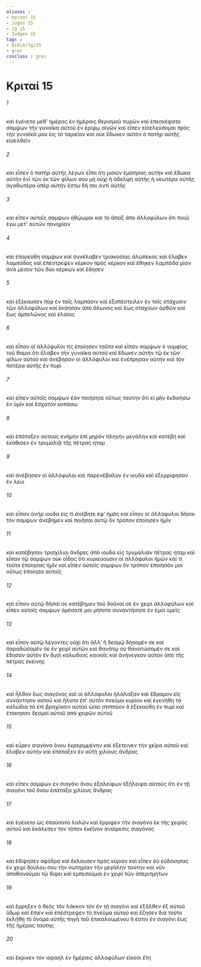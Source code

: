 ```yaml
---
aliases : 
- Κριταί 15
- Juges 15
- Jg 15
- Judges 15
tags : 
- Bible/Jg/15
- grec
cssclass : grec
---
```


# Κριταί 15

###### 1
καὶ ἐγένετο μεθ' ἡμέρας ἐν ἡμέραις θερισμοῦ πυρῶν καὶ ἐπεσκέψατο σαμψων τὴν γυναῖκα αὐτοῦ ἐν ἐρίφῳ αἰγῶν καὶ εἶπεν εἰσελεύσομαι πρὸς τὴν γυναῖκά μου εἰς τὸ ταμιεῖον καὶ οὐκ ἔδωκεν αὐτὸν ὁ πατὴρ αὐτῆς εἰσελθεῖν
###### 2
καὶ εἶπεν ὁ πατὴρ αὐτῆς λέγων εἶπα ὅτι μισῶν ἐμίσησας αὐτήν καὶ ἔδωκα αὐτὴν ἑνὶ τῶν ἐκ τῶν φίλων σου μὴ οὐχὶ ἡ ἀδελφὴ αὐτῆς ἡ νεωτέρα αὐτῆς ἀγαθωτέρα ὑπὲρ αὐτήν ἔστω δή σοι ἀντὶ αὐτῆς
###### 3
καὶ εἶπεν αὐτοῖς σαμψων ἠθῴωμαι καὶ τὸ ἅπαξ ἀπὸ ἀλλοφύλων ὅτι ποιῶ ἐγὼ μετ' αὐτῶν πονηρίαν
###### 4
καὶ ἐπορεύθη σαμψων καὶ συνέλαβεν τριακοσίας ἀλώπεκας καὶ ἔλαβεν λαμπάδας καὶ ἐπέστρεψεν κέρκον πρὸς κέρκον καὶ ἔθηκεν λαμπάδα μίαν ἀνὰ μέσον τῶν δύο κέρκων καὶ ἔδησεν
###### 5
καὶ ἐξέκαυσεν πῦρ ἐν ταῖς λαμπάσιν καὶ ἐξαπέστειλεν ἐν τοῖς στάχυσιν τῶν ἀλλοφύλων καὶ ἐκάησαν ἀπὸ ἅλωνος καὶ ἕως σταχύων ὀρθῶν καὶ ἕως ἀμπελῶνος καὶ ἐλαίας
###### 6
καὶ εἶπαν οἱ ἀλλόφυλοι τίς ἐποίησεν ταῦτα καὶ εἶπαν σαμψων ὁ νυμφίος τοῦ θαμνι ὅτι ἔλαβεν τὴν γυναῖκα αὐτοῦ καὶ ἔδωκεν αὐτὴν τῷ ἐκ τῶν φίλων αὐτοῦ καὶ ἀνέβησαν οἱ ἀλλόφυλοι καὶ ἐνέπρησαν αὐτὴν καὶ τὸν πατέρα αὐτῆς ἐν πυρί
###### 7
καὶ εἶπεν αὐτοῖς σαμψων ἐὰν ποιήσητε οὕτως ταύτην ὅτι εἰ μὴν ἐκδικήσω ἐν ὑμῖν καὶ ἔσχατον κοπάσω
###### 8
καὶ ἐπάταξεν αὐτοὺς κνήμην ἐπὶ μηρὸν πληγὴν μεγάλην καὶ κατέβη καὶ ἐκάθισεν ἐν τρυμαλιᾷ τῆς πέτρας ηταμ
###### 9
καὶ ἀνέβησαν οἱ ἀλλόφυλοι καὶ παρενέβαλον ἐν ιουδα καὶ ἐξερρίφησαν ἐν λευι
###### 10
καὶ εἶπαν ἀνὴρ ιουδα εἰς τί ἀνέβητε ἐφ' ἡμᾶς καὶ εἶπον οἱ ἀλλόφυλοι δῆσαι τὸν σαμψων ἀνέβημεν καὶ ποιῆσαι αὐτῷ ὃν τρόπον ἐποίησεν ἡμῖν
###### 11
καὶ κατέβησαν τρισχίλιοι ἄνδρες ἀπὸ ιουδα εἰς τρυμαλιὰν πέτρας ηταμ καὶ εἶπαν τῷ σαμψων οὐκ οἶδας ὅτι κυριεύουσιν οἱ ἀλλόφυλοι ἡμῶν καὶ τί τοῦτο ἐποίησας ἡμῖν καὶ εἶπεν αὐτοῖς σαμψων ὃν τρόπον ἐποίησάν μοι οὕτως ἐποίησα αὐτοῖς
###### 12
καὶ εἶπαν αὐτῷ δῆσαί σε κατέβημεν τοῦ δοῦναί σε ἐν χειρὶ ἀλλοφύλων καὶ εἶπεν αὐτοῖς σαμψων ὀμόσατέ μοι μήποτε συναντήσητε ἐν ἐμοὶ ὑμεῖς
###### 13
καὶ εἶπον αὐτῷ λέγοντες οὐχί ὅτι ἀλλ' ἢ δεσμῷ δήσομέν σε καὶ παραδώσομέν σε ἐν χειρὶ αὐτῶν καὶ θανάτῳ οὐ θανατώσομέν σε καὶ ἔδησαν αὐτὸν ἐν δυσὶ καλωδίοις καινοῖς καὶ ἀνήνεγκαν αὐτὸν ἀπὸ τῆς πέτρας ἐκείνης
###### 14
καὶ ἦλθον ἕως σιαγόνος καὶ οἱ ἀλλόφυλοι ἠλάλαξαν καὶ ἔδραμον εἰς συνάντησιν αὐτοῦ καὶ ἥλατο ἐπ' αὐτὸν πνεῦμα κυρίου καὶ ἐγενήθη τὰ καλώδια τὰ ἐπὶ βραχίοσιν αὐτοῦ ὡσεὶ στιππύον ὃ ἐξεκαύθη ἐν πυρί καὶ ἐτάκησαν δεσμοὶ αὐτοῦ ἀπὸ χειρῶν αὐτοῦ
###### 15
καὶ εὗρεν σιαγόνα ὄνου ἐκρεριμμένην καὶ ἐξέτεινεν τὴν χεῖρα αὐτοῦ καὶ ἔλαβεν αὐτὴν καὶ ἐπάταξεν ἐν αὐτῇ χιλίους ἄνδρας
###### 16
καὶ εἶπεν σαμψων ἐν σιαγόνι ὄνου ἐξαλείφων ἐξήλειψα αὐτούς ὅτι ἐν τῇ σιαγόνι τοῦ ὄνου ἐπάταξα χιλίους ἄνδρας
###### 17
καὶ ἐγένετο ὡς ἐπαύσατο λαλῶν καὶ ἔρριψεν τὴν σιαγόνα ἐκ τῆς χειρὸς αὐτοῦ καὶ ἐκάλεσεν τὸν τόπον ἐκεῖνον ἀναίρεσις σιαγόνος
###### 18
καὶ ἐδίψησεν σφόδρα καὶ ἔκλαυσεν πρὸς κύριον καὶ εἶπεν σὺ εὐδόκησας ἐν χειρὶ δούλου σου τὴν σωτηρίαν τὴν μεγάλην ταύτην καὶ νῦν ἀποθανοῦμαι τῷ δίψει καὶ ἐμπεσοῦμαι ἐν χειρὶ τῶν ἀπεριτμήτων
###### 19
καὶ ἔρρηξεν ὁ θεὸς τὸν λάκκον τὸν ἐν τῇ σιαγόνι καὶ ἐξῆλθεν ἐξ αὐτοῦ ὕδωρ καὶ ἔπιεν καὶ ἐπέστρεψεν τὸ πνεῦμα αὐτοῦ καὶ ἔζησεν διὰ τοῦτο ἐκλήθη τὸ ὄνομα αὐτῆς πηγὴ τοῦ ἐπικαλουμένου ἥ ἐστιν ἐν σιαγόνι ἕως τῆς ἡμέρας ταύτης
###### 20
καὶ ἔκρινεν τὸν ισραηλ ἐν ἡμέραις ἀλλοφύλων εἴκοσι ἔτη
